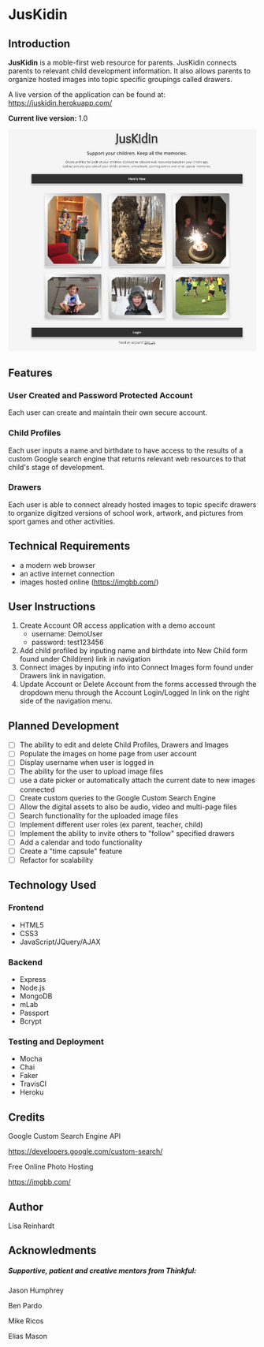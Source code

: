 # JusKidin

## Introduction

**JusKidin** is a moble-first web resource for parents.  JusKidin connects parents to relevant child development information.  It also allows parents to organize hosted images into topic specific groupings called drawers.



A live version of the application can be found at: https://juskidin.herokuapp.com/

**Current live version:** 1.0

![JusKidin_Home](/ScreenShots/JusKidin_Home.png)

## Features

### User Created and Password Protected Account

Each user can create and maintain their own secure account.  



### Child Profiles

Each user inputs a name and birthdate to have access to the results of a custom Google search engine that returns relevant web resources to that child's stage of development. 



### Drawers

Each user is able to connect already hosted images to topic specifc drawers to organize digitzed versions of school work, artwork, and pictures from sport games and other activities. 



## Technical Requirements

- a modern web browser
- an active internet connection
- images hosted online (https://imgbb.com/)

## User Instructions

1. Create Account OR access application with a demo account
   - username: DemoUser
   - password: test123456
2. Add child profiled by inputing name and birthdate into New Child form found under Child(ren) link in navigation
3. Connect images by inputing info into Connect Images form found under Drawers link in navigation. 
4. Update Account or Delete Account from the forms accessed through the dropdown menu through the Account Login/Logged In link on the right side of the navigation menu. 

## Planned Development

- [ ] The ability to edit and delete Child Profiles, Drawers and Images
- [ ] Populate the images on home page from user account
- [ ] Display username when user is logged in
- [ ] The ability for the user to upload image files
- [ ] use a date picker or automatically attach the current date to new images connected
- [ ] Create custom queries to the Google Custom Search Engine
- [ ] Allow the digital assets to also be audio, video and multi-page files
- [ ] Search functionality for the uploaded image files
- [ ] Implement different user roles (ex parent, teacher, child)
- [ ] Implement the ability to invite others to "follow" specified drawers
- [ ] Add a calendar and todo functionality
- [ ] Create a "time capsule" feature
- [ ] Refactor for scalability

## Technology Used

### Frontend

- HTML5
- CSS3
- JavaScript/JQuery/AJAX

### Backend

- Express
- Node.js
- MongoDB
- mLab
- Passport
- Bcrypt

### Testing and Deployment

- Mocha
- Chai
- Faker
- TravisCI
- Heroku

## Credits

Google Custom Search Engine API

https://developers.google.com/custom-search/

Free Online Photo Hosting

https://imgbb.com/

## Author

Lisa Reinhardt

## Acknowledments

##### Supportive, patient and creative mentors from Thinkful: 

Jason Humphrey

Ben Pardo

Mike Ricos

Elias Mason
